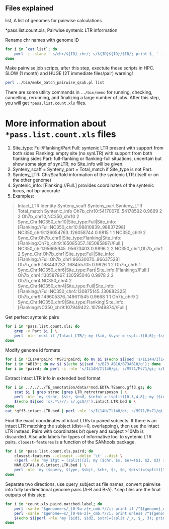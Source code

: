 ## Files explained
list, A list of genomes for pairwise calculations

*pass.list.count.xls, Pairwise syntenic LTR information


Rename chr names with genome ID

```bash
for i in `cat list`; do 
	perl -i -slane ' s/chr/${ID}_chr/; s/${ID}${ID}/$ID/; print $_ ' -- -ID=$(echo $i|perl -nle 's/\..*//; print $_') $i.pass.list & \
done
```

Make pairwise job scripts, after this step, exectute these scripts in HPC. SLOW (1 month) and HUGE (2T immediate files/pair) warning!
```bash
perl ../bin/make_batch_pairwise_qsub.pl list
```

There are some utility commands in `../bin/memo` for running, checking, cancelling, rerunning, and finalizing a large number of jobs. After this step, you will get `*pass.list.count.xls` files.

# More information about `*pass.list.count.xls` files
1. Site_type: Full/Flanking/Part
              Full: syntenic LTR present with support from both sides
              Flanking: empty site (no synLTR) with support from both flanking sides
              Part: full-flanking or flanking-full situations, uncertain but show some sign of synLTR; no Site_info will be given.
2. Synteny_scaff = Synteny_part = Total_match if Site_type is not Part.
3. Synteny_LTR: Chr/Scaffold information of the syntenic LTR (itself or on the other genome)
4. Syntenic_info: [Flanking://Full:]   provides coordinates of the syntenic locus, not bp-accurate
5. Examples:
>Intact_LTR      Identity        Synteny_scaff   Synteny_part    Synteny_LTR     Total_match     Syntenic_info
Oh7b_chr10:54170076..54178592   0.9669  2       2       Oh7b_chr10,NC350_chr10  2       Sync_Chr:NC350_chr10|Site_type:Full|Site_info:[Flanking://Full:NC350_chr10:98810839..98837298]  
NC350_chr9:126054763..126058744 0.9815  1       1       NC350_chr9      2       Sync_Chr:Oh7b_chr9|Site_type:Flanking|Site_info:[Flanking:Oh7b_chr9:165085357..165085897//Full:]        
NC350_chr1:95665945..95673403   0.9896  2       2       NC350_chr1,Oh7b_chr1    2       Sync_Chr:Oh7b_chr1|Site_type:Full|Site_info:[Flanking://Full:Oh7b_chr1:96630070..96637528]      
Oh7b_chr6:168443232..168455705  0.9926  1       2       Oh7b_chr6       1       Sync_Chr:NC350_chr6|Site_type:Part|Site_info:[Flanking://Full:] 
Oh7b_chr4:130587867..130595046  0.9978  2       2       Oh7b_chr4,NC350_chr4    2       Sync_Chr:NC350_chr4|Site_type:Full|Site_info:[Flanking://Full:NC350_chr4:130875145..130882325]  
Oh7b_chr9:149605376..149611545  0.9668  1       1       Oh7b_chr9       2       Sync_Chr:NC350_chr9|Site_type:Flanking|Site_info:[Flanking:NC350_chr9:107949422..107949874//Full:]      

Get perfect syntenic pairs

```bash
for i in *pass.list.count.xls; do 
	grep -v Part $i | \
	perl -nle 'next if /Intact_LTR/; my ($id, $syn) = (split)[0,6]; $syn=~s/.*\[//; $syn=~s/Flanking:\/\///; $syn=~s/\/\/Full:]//; $syn=~s/\]//g; $syn=~s/:/\t/; print "$id\t$syn"' > $i.paird & 
done
```

Modify genome id formats

```bash
for i in *IL14H*paird *MS71*paird; do mv $i $(echo $i|sed 's/IL14H/Il14H/; s/MS71/Ms71/'); done
for i in *AB10*; do mv $i $(echo $i|sed 's/B73_AB10/B73AB10/g'); done
for i in *paird; do perl -i -nle 's/IL14H/Il14H/gi; s/MS71/Ms71/gi; s/B73_AB10/B73AB10/gi; print $_' $i & done
```

Extract intact LTR info in extended bed format

```bash
for i in ../../../TE_annotation/data/*mod.EDTA.TEanno.gff3.gz; do 
	zcat $i | grep struc |grep LTR_retrotransposon | \
	perl -nle 'my ($chr, $str, $end, $info) = (split)[0,3,4,8]; my ($id, $iden) = ($1, $2) if $info =~ /Name=(.*);Classification.*ltr_identity=([0-9.]+);/; print "$chr\t$str\t$end\t$id\t$iden"' > \
	$(echo $i|sed 's/.*\///; s/.gz$//').intact.LTR.bed & \
done
cat *gff3.intact.LTR.bed | perl -nle 's/IL14H/Il14H/gi; s/MS71/Ms71/gi; s/B73_AB10/B73AB10/gi; print $_' > NAM.EDTA1.9.6.intact.LTR.bed
```

Find the exact coordinates of intact LTRs to paired subjects. If there is an intact LTR matching the subject (dist==0, overlapping), then use the intact LTR instead. Pairs with coordinates b/t query and subject >10Mb is discarded. Also add labels for types of informative loci to syntenic LTR pairs. `closest-features` is a function of the SAMtools package.

```bash
for i in *pass.list.count.xls.paird; do 
	closest-features --closest --delim '\t' --dist \
	<(perl -nle 'my $tgt = (split)[2]; my ($chr, $s, $e)=($1, $2, $3) if $tgt=~/^(.*):([0-9]+)\.\.([0-9]+)/; next if $s == '250'; next unless defined $s; print "$chr\t$s\t$e\t$_"' $i|sort -V) \
	NAM.EDTA1.9.6.intact.LTR.bed | \
	perl -nle 'my ($query, $type, $sbjt, $chr, $s, $e, $dist)=(split)[3,4,5,6,7,8,11]; my $query_s = $1 if $query=~/:([0-9]+)\.\./; next if abs($query_s - $s) > 10000000; my $match="$chr:$s..$e"; my $lab = "NA"; $dist = "NA" unless defined $dist; if ($type eq "Full"){ if ($dist eq 0){ $sbjt = $match; $lab = "intact"} else {$lab = "truncated"}} elsif ($type eq "Flanking"){$lab = "null"}; print "$query#intact\t$sbjt#$lab\t$type\t$dist"' > $i.matched.label & \
done
```

Separate two directions, use query_subject as file names, convert pairwise into fully bi-directional genome pairs (A-B and B-A). *.sep files are the final outputs of this step.

```bash
for i in *count.xls.paird.matched.label; do 
	perl -sanle '$genome=~s/_[0-9a-z]+_cmb.*//i; print if /^${genome}_chr/' -- -genome=$i $i | sort -uV > $i.sep;
	perl -sanle '$genome=~s/_[0-9a-z]+_cmb.*//i; print unless /^${genome}_chr/' -- -genome=$i $i | sort -uV > \
	$(echo $i|perl -nle 'my ($id1, $id2, $str)=(split /_/, $_, 3); print "${id2}_${id1}_$str.sep"') & \
done


